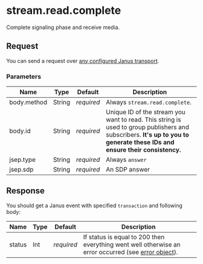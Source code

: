 # stream.read.complete

Complete signaling phase and receive media.

## Request

You can send a request over [any configured Janus transport](https://janus.conf.meetecho.com/docs/rest.html).

### Parameters

Name         | Type   | Default    | Description
------------ | ------ | ---------- | -----------
body.method  | String | _required_ | Always `stream.read.complete`.
body.id      | String | _required_ | Unique ID of the stream you want to read. This string is used to group publishers and subscribers. **It's up to you to generate these IDs and ensure their consistency.**
jsep.type    | String | _required_ | Always `answer`
jsep.sdp     | String | _required_ | An SDP answer

## Response

You should get a Janus event with specified `transaction` and following body:

Name      | Type   | Default    | Description
--------- | ------ | ---------- | -----------
status    | Int    | _required_ | If status is equal to 200 then everything went well otherwise an error occurred (see [error object](./api.error.md)).
